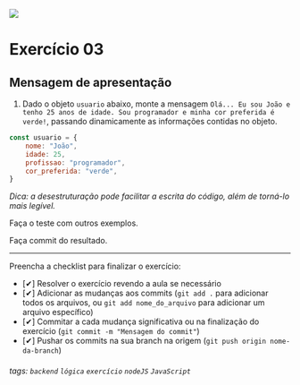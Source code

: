 ![](https://i.imgur.com/xG74tOh.png)

# Exercício 03

## Mensagem de apresentação

1. Dado o objeto `usuario` abaixo, monte a mensagem `Olá... Eu sou João e tenho 25 anos de idade. Sou programador e minha cor preferida é verde!`, passando dinamicamente as informações contidas no objeto.

```javascript
const usuario = {
    nome: "João",
    idade: 25,
    profissao: "programador",
    cor_preferida: "verde",
}
```

_Dica: a desestruturação pode facilitar a escrita do código, além de torná-lo mais legível._

Faça o teste com outros exemplos.

Faça commit do resultado.

---

Preencha a checklist para finalizar o exercício:

-   [✔] Resolver o exercício revendo a aula se necessário
-   [✔] Adicionar as mudanças aos commits (`git add .` para adicionar todos os arquivos, ou `git add nome_do_arquivo` para adicionar um arquivo específico)
-   [✔] Commitar a cada mudança significativa ou na finalização do exercício (`git commit -m "Mensagem do commit"`)
-   [✔] Pushar os commits na sua branch na origem (`git push origin nome-da-branch`)

###### tags: `backend` `lógica` `exercício` `nodeJS` `JavaScript`
